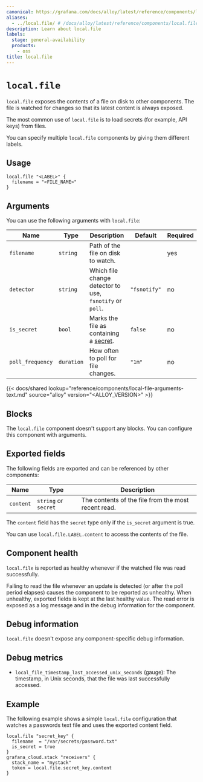 ```yaml
---
canonical: https://grafana.com/docs/alloy/latest/reference/components/local/local.file/
aliases:
  - ../local.file/ # /docs/alloy/latest/reference/components/local.file/
description: Learn about local.file
labels:
  stage: general-availability
  products:
    - oss
title: local.file
---
```


# `local.file`

`local.file` exposes the contents of a file on disk to other components.
The file is watched for changes so that its latest content is always exposed.

The most common use of `local.file` is to load secrets (for example, API keys) from files.

You can specify multiple `local.file` components by giving them different labels.

## Usage

```alloy
local.file "<LABEL>" {
  filename = "<FILE_NAME>"
}
```

## Arguments

You can use the following arguments with `local.file`:

| Name             | Type       | Description                                              | Default      | Required |
|------------------|------------|----------------------------------------------------------|--------------|----------|
| `filename`       | `string`   | Path of the file on disk to watch.                       |              | yes      |
| `detector`       | `string`   | Which file change detector to use, `fsnotify` or `poll`. | `"fsnotify"` | no       |
| `is_secret`      | `bool`     | Marks the file as containing a [secret][].               | `false`      | no       |
| `poll_frequency` | `duration` | How often to poll for file changes.                      | `"1m"`       | no       |

[secret]: ../../../../get-started/configuration-syntax/expressions/types_and_values/#secrets

{{< docs/shared lookup="reference/components/local-file-arguments-text.md" source="alloy" version="<ALLOY_VERSION>" >}}

## Blocks

The `local.file` component doesn't support any blocks. You can configure this component with arguments.

## Exported fields

The following fields are exported and can be referenced by other components:

| Name      | Type                 | Description                                         |
|-----------|----------------------|-----------------------------------------------------|
| `content` | `string` or `secret` | The contents of the file from the most recent read. |

The `content` field has the `secret` type only if the `is_secret` argument is true.

You can use `local.file.LABEL.content` to access the contents of the file.

## Component health

`local.file` is reported as healthy whenever if the watched file was read successfully.

Failing to read the file whenever an update is detected (or after the poll period elapses) causes the component to be reported as unhealthy.
When unhealthy, exported fields is kept at the last healthy value.
The read error is exposed as a log message and in the debug information for the component.

## Debug information

`local.file` doesn't expose any component-specific debug information.

## Debug metrics

* `local_file_timestamp_last_accessed_unix_seconds` (gauge): The timestamp, in Unix seconds, that the file was last successfully accessed.

## Example

The following example shows a simple `local.file` configuration that watches a passwords text file and uses the exported content field.

```alloy
local.file "secret_key" {
  filename  = "/var/secrets/password.txt"
  is_secret = true
}
grafana_cloud.stack "receivers" {
  stack_name = "mystack"
  token = local.file.secret_key.content
}
```

